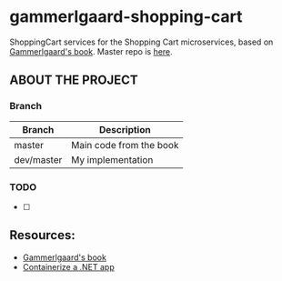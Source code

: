 # gammerlgaard-shopping-cart
ShoppingCart services for the Shopping Cart microservices, based on [Gammerlgaard's book][1].
Master repo is [here](https://github.com/HarimbolaSantatra/gammerlgaard-shopping-cart).

## ABOUT THE PROJECT
### Branch
| Branch | Description |
| --- | --- |
| master | Main code from the book |
| dev/master | My implementation |

### TODO
- [ ]

## Resources:
- [ Gammerlgaard's book ][1]
- [Containerize a .NET app](https://learn.microsoft.com/en-us/dotnet/core/docker/build-container?tabs=linux&pivots=dotnet-8-0)

[1]: https://www.google.com/url?sa=t&rct=j&q=&esrc=s&source=web&cd=&cad=rja&uact=8&ved=2ahUKEwiAvovAk_6EAxVJXUEAHezbAmwQFnoECCwQAQ&url=https%3A%2F%2Fbooks.google.com%2Fbooks%3Fid%3DiIsKzgEACAAJ%26printsec%3Dfrontcover%26source%3Dgbs_atb&usg=AOvVaw3L2E4b--daQTJPSenAp4Q9&opi=89978449
